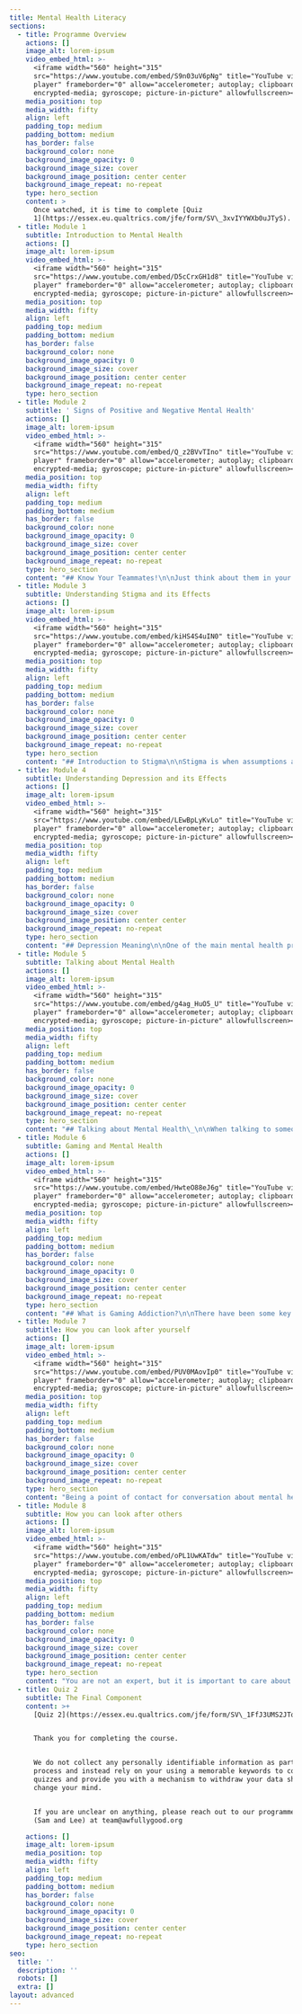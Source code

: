 ```yaml
---
title: Mental Health Literacy
sections:
  - title: Programme Overview
    actions: []
    image_alt: lorem-ipsum
    video_embed_html: >-
      <iframe width="560" height="315"
      src="https://www.youtube.com/embed/S9n03uV6pNg" title="YouTube video
      player" frameborder="0" allow="accelerometer; autoplay; clipboard-write;
      encrypted-media; gyroscope; picture-in-picture" allowfullscreen></iframe>
    media_position: top
    media_width: fifty
    align: left
    padding_top: medium
    padding_bottom: medium
    has_border: false
    background_color: none
    background_image_opacity: 0
    background_image_size: cover
    background_image_position: center center
    background_image_repeat: no-repeat
    type: hero_section
    content: >
      Once watched, it is time to complete [Quiz
      1](https://essex.eu.qualtrics.com/jfe/form/SV\_3xvIYYWXb0uJTyS).
  - title: Module 1
    subtitle: Introduction to Mental Health
    actions: []
    image_alt: lorem-ipsum
    video_embed_html: >-
      <iframe width="560" height="315"
      src="https://www.youtube.com/embed/D5cCrxGH1d8" title="YouTube video
      player" frameborder="0" allow="accelerometer; autoplay; clipboard-write;
      encrypted-media; gyroscope; picture-in-picture" allowfullscreen></iframe>
    media_position: top
    media_width: fifty
    align: left
    padding_top: medium
    padding_bottom: medium
    has_border: false
    background_color: none
    background_image_opacity: 0
    background_image_size: cover
    background_image_position: center center
    background_image_repeat: no-repeat
    type: hero_section
  - title: Module 2
    subtitle: ' Signs of Positive and Negative Mental Health'
    actions: []
    image_alt: lorem-ipsum
    video_embed_html: >-
      <iframe width="560" height="315"
      src="https://www.youtube.com/embed/Q_z2BVvTIno" title="YouTube video
      player" frameborder="0" allow="accelerometer; autoplay; clipboard-write;
      encrypted-media; gyroscope; picture-in-picture" allowfullscreen></iframe>
    media_position: top
    media_width: fifty
    align: left
    padding_top: medium
    padding_bottom: medium
    has_border: false
    background_color: none
    background_image_opacity: 0
    background_image_size: cover
    background_image_position: center center
    background_image_repeat: no-repeat
    type: hero_section
    content: "## Know Your Teammates!\n\nJust think about them in your head, feel free to note some of the\_characteristics down.\_\n\nThink about and identify characteristics about a friend or teammate you play with.\_\n\nAre they: Aggressive players, vocal, calm, passive, loud, confident etc.\_\n\nThese personality traits can be used to identify if someone is going through MH issues. Noticing when they aren’t acting themselves, if they play the game differently, get frustrated easily etc.\n\nBeing able to recognise the signs of mental health is imperative to help people that might be suffering with mental health problems.\_\n\n## Recognising Signs\n\nLook at the case studies below, highlight signs of\_[negative mental health](https://courses.awfullygood.org/mod/page/view.php?id=63)\_that you might recognise. There are two different types of mental health illness here, depression and anxiety.\_\n\nCase Study 1:\n\nBrad is a 18 year-old who recently started University, and is struggling to make new friends. He often spends most of his time in his dorm room, playing Valorant with his old friends from College. He rarely leaves his room to even attend his lectures and tries to complete all his work from his room. In an attempt to meet new people, he joined the University Discord server but he has a hard time concentrating on the interaction with new people because he is busy worrying about what people think of him, and assume that they will find him boring. He feels his heart rate rise, palms become sweaty and starts stuttering his words out. After the interaction, he leaves the Discord server and replays the conversation over and over again in his head, focusing on the ‘stupid’ things he said. Since starting University, he has been isolating more, turning down invitations from his roommate to go eat or hang out, ignoring his phone when it rings, and habitually skipping class.\n\n## Symptoms of Mental Health Problems\n\nThere are usually three types of signs that categorise symptoms of mental health problems:\n\n**PERSONALITY SIGNS**: Noticeable changes in mood or energy levels. Increased anger, aggression or irritability. Compulsive or reckless behaviour. Difficulty concentrating.\n\n**PHYSICAL SIGNS**:\_Sleeping less. Relying on substances like alcohol. Appetite changes.\n\n**AUDITORY SIGNS:**\_Sounding withdrawn. Overly quiet compared to usual. Not saying hello when they first join.\n"
  - title: Module 3
    subtitle: Understanding Stigma and its Effects
    actions: []
    image_alt: lorem-ipsum
    video_embed_html: >-
      <iframe width="560" height="315"
      src="https://www.youtube.com/embed/kiHS4S4uIN0" title="YouTube video
      player" frameborder="0" allow="accelerometer; autoplay; clipboard-write;
      encrypted-media; gyroscope; picture-in-picture" allowfullscreen></iframe>
    media_position: top
    media_width: fifty
    align: left
    padding_top: medium
    padding_bottom: medium
    has_border: false
    background_color: none
    background_image_opacity: 0
    background_image_size: cover
    background_image_position: center center
    background_image_repeat: no-repeat
    type: hero_section
    content: "## Introduction to Stigma\n\nStigma is when assumptions are made about mental health and how it affects someone's behaviour. Therefore, people with mental health issues feel isolated and ashamed due to the stigma of mental health issues. You saw in the module video, how the stigma surrouding mental health even affects A-List Celebrities like Ryan Reynolds, so stamping out stigma is crucial in trying to improve the life of those suffering with mental health issues.\_\n\nFear or misunderstanding is the usual cause for stigmatising attitudes, often leading to prejudice against those suffering with mental health issues. This lack of understanding is one of the main reasons why many people don't consider mental health issues to be an actual illness, causing people who are suffering to have feelings of hopelessness and shame when struggling to cope with their situation, creating a barrier to diagnosis and treatment.\n\nStigma prevents 40% of people suffering with anxiety or depression from seeking help for their mental health issues.\_\n\n## Different Types of Stigma\n\nStigma often comes from a lack of understanding or fear. Often misleading social media representations of\_[mental health disorders](https://courses.awfullygood.org/mod/page/view.php?id=85)\_contribute to both those factors. While the public may be more accepting of the medical treatment of\_[mental health disorders](https://courses.awfullygood.org/mod/page/view.php?id=85), many people view those with mental ill health in a negative way, or subconsciously change the way they behave or act towards people who are suffering with\_[mental health disorders](https://courses.awfullygood.org/mod/page/view.php?id=85).\_\n\nThree types of different stigma have been identified:\n\n*   Public Stigma:\_involves the negative or discriminatory attitudes that others have about mental ill health.\n\n*   Self-stigma:\_refers to the negative attitudes, including internalized shame, that people with\_[mental health disorders](https://courses.awfullygood.org/mod/page/view.php?id=85)\_have about their own condition.\n\n*   Institutional Stigma: is more systemic, involving policies of government and private organizations that intentionally or unintentionally limit opportunities for people with\_[mental health disorders](https://courses.awfullygood.org/mod/page/view.php?id=85). Examples include lower funding for mental health research or fewer mental health services relative to other health care.\n\nStigma not only directly affects individuals with mental ill health but also the loved ones who support them, often including their family members.\n\n\nUnfortunately, certain stigma will surround mental health, but everyday, you have the opportunity to show the people around you that they are able to talk about their issues with you and slowly you can break down the stigma in your friendship group.\n\n## How you can help reduce the stigma\n\nStigma is a big reason why so many people deal with mental health problems alone. Breaking down that stigma is crucial in developing a healthy environment for people to feel comfortable to talk about the problems they are dealing with and get the help that they need. Research has also suggested knowing or having contact with someone with mental illness is one of the best ways to reduce stigma.\_\n\nTry and think of some ways to let people know you are there for them and are willing to support them with zero judgement.\n\nBelow are Seven things you can do to reduce the stigma around mental health.\_\n\n1.  Know the facts. Educate yourself about mental ill health (completing this programme is a great step to achieving this).\n\n2.  Be aware of your attitudes and behaviours. Examine your own judgemental thinking, think about how you have spoken to people before if they have said something that you might think was a bit different to usual, and if you dismissed how they were feeling.\n\n3.  Choose the words that you use carefully. What and how you speak can affect the attitudes of others.\n\n4.  Educate your friends and the people around you. By passing on the facts and attitudes you have, it will lead to more people challenging the myths and stereotypes surrounding mental\_health disorders.\n\n5.  Try and focus on the positives, mental ill health in anyone, is only a small part of anyone’s much larger picture.\n\n6.  Support people, treat everyone with the dignity and respect they deserve; offer support and encouragement.\_\n\n7.  Include everyone, do not discriminate against anyone with these health issues.\n\n## Harmful effects of stigma and discrimination\n\nStigma often contributes to worsening symptoms, and reduced the likelihood of those who need help to seek help.\_\n\nEffects of stigma and discrimination include:\n\n*   reduced hope\n\n*   lower self-esteem\n\n*   increased symptoms\n\n*   difficulties with maintaining and creating social relationships\n\n*   reduced likelihood of staying with current treatment\n"
  - title: Module 4
    subtitle: Understanding Depression and its Effects
    actions: []
    image_alt: lorem-ipsum
    video_embed_html: >-
      <iframe width="560" height="315"
      src="https://www.youtube.com/embed/LEwBpLyKvLo" title="YouTube video
      player" frameborder="0" allow="accelerometer; autoplay; clipboard-write;
      encrypted-media; gyroscope; picture-in-picture" allowfullscreen></iframe>
    media_position: top
    media_width: fifty
    align: left
    padding_top: medium
    padding_bottom: medium
    has_border: false
    background_color: none
    background_image_opacity: 0
    background_image_size: cover
    background_image_position: center center
    background_image_repeat: no-repeat
    type: hero_section
    content: "## Depression Meaning\n\nOne of the main mental health problems that face a large number of people in the UK every year is depression.\_\n\nDepression is a low mood that lasts for a long time, and affects your everyday life. In its mildest form, depression can mean just being low or sad. It doesn't stop you from going about normal life but makes everything harder to do and see, less worthwhile.\_\n\nAt its most severe, depression can be life-threatening because it can make you feel suicidal or simply give up the will to live.\_\n\n\nDepression has a lot of causes and triggers while affecting people in different ways. Signs and\_[symptoms of depression](https://courses.awfullygood.org/mod/page/view.php?id=75)\_are different for everyone, but there are some common symptoms that people struggling with depression have reported.\n\nThroughout this module, you will learn the effects and\_[causes of depression](https://courses.awfullygood.org/mod/page/view.php?id=76), and also learn different methods on how to help people that are struggling and how to help yourself if you believe you are suffering with depression.\_\n\n## Symptoms of Depression\n\nSometimes depression can be quite hard to recognise when you are suffering with it. Maybe you can’t put your finger on it, but you aren’t feeling yourself. Struggling to cope everyday looks different for everyone too, people suffering with depression will experience a range of different symptoms. Some signs and symptoms of depressions include:\n\n*   Lacking energy or feeling tired\n\n*   Feeling exhausted all the time regardless of the amount of sleep you get\n\n*   Finding it hard to think clearly\n\n*   Finding it hard to concentrate\n\n*   Feeling restless and agitated\n\n*   Feeling tearful, wanting to cry all the time\n\n*   Not wanting to talk to or be with people\n\n*   Not wanting to do things you usually enjoy\n\n*   Using alcohol or drugs to cope with feelings\n\n*   Finding it hard to cope with everyday things and tasks\n\n*   Experiencing ‘burn out’\n\nThese are only some symptoms of depression, you may be experiencing different symptoms, but if you think these symptoms sound like you or someone you know, then you should get in touch with some of the help-contacts on our website so you can get some further help.\n\n## Causes of Depression\n\nDepression can be caused by a variety of different distresses which vary a lot between different people. A combination of different distresses and factors may cause their depression. It is also possible that people find themselves becoming depressed without any obvious reason.\_\n\nMind UK identified some common possible causes of depression that include:\n\n*   Childhood experiences\n\n*   Life events\n\n*   Physical health problems\n\n*   Genetic inheritance\n\n*   Medication, recreational drugs and alcohol\n\n*   Sleep, diet and exercise.\_\n\n## Childhood Experiences\n\nDifficult experiences in your childhood have been shown to make you vulnerable to experiencing depression later in life. Experiences like\_\n\n*   Physical, sexual or emotional abuse\n\n*   Neglect\n\n*   The loss of someone close to you\n\n*   Traumatic events\n\n*   Unstable family situation.\n\nExperiencing any of these can have a massive impact on your self-esteem and less likely to have learned to cope with difficult emotions and situations.\n\n## Life Events\n\nDepression can often be caused by stressful or traumatic events that someone may experience in everyday life.\_\n\nEvents that cause this could be:\_\n\n*   Losing your job or unemployment\n\n*   The end of a relationship\n\n*   Bereavement/loss\n\n*   Major life changes like changing job, moving house or getting married\n\n*   Being physically or sexually assaulted\n\n*   Being bullied or abused.\n\nFeeling depressed is not just caused by the negative experiences themselves, but often how we deal with them. If you don't have much support during these times, it can be very hard to cope with the difficult emotions that come with these events.\n\n## Physical Health Problems\n\nPoor physical health can contribute to your risk of developing depression, especially ones that can be difficult to manage, having a big impact on your emotions. Health problems including:\n\n*   Chronic physical health problems\n\n*   Life-threatening physical illnesses\n\n*   Physical health problems that significantly change your lifestyle.\n\nSome physical health problems that can cause depression:\n\n*   Conditions affecting the brain and nervous system\n\n*   Hormonal problems\n\n*   Low blood sugar\n\n*   Sleep problems.\n\nIf you are struggling with any of these issues, your doctor may be able to suggest some best ways to help cope with the mental health ramifications of the conditions.\n\n## Generic Inheritance\n\nAlthough there hasn't been any specific genes for depression identified, research has shown that if you have a close family member with depression, you are more likely to experience depression yourself.\n\n## Medication, recreational drugs and alcohol.\n\nOften side effects of medication include depression, if you are feeling depressed after starting any kind of medication, it is useful to check the information leaflet to see whether depression is a side effect. If you think the drug is causing depression, it is worth speaking to your doctor about taking an alternative, especially if you are expecting your treatment to last some time.\_\n\nAlcohol and recreational drugs both can cause depression. Although they can help with social connection, and you might use them to initially use them to make yourself feel better, they often hide the true cause of your depression.\n\n## Sleep, Diet and Exercise\n\nA poor diet, lack of sleep and exercise can often affect your mood, making it harder for you to cope with the experiences and stressors that can often cause depression. Although a poor diet, or not getting enough sleep or exercise cannot directly cause depression, they can make you more vulnerable to developing it.\_\n\nFor more information about sleep hygiene, a healthy diet and good exercise, check our website for the respective pages.\n"
  - title: Module 5
    subtitle: Talking about Mental Health
    actions: []
    image_alt: lorem-ipsum
    video_embed_html: >-
      <iframe width="560" height="315"
      src="https://www.youtube.com/embed/g4ag_HuO5_U" title="YouTube video
      player" frameborder="0" allow="accelerometer; autoplay; clipboard-write;
      encrypted-media; gyroscope; picture-in-picture" allowfullscreen></iframe>
    media_position: top
    media_width: fifty
    align: left
    padding_top: medium
    padding_bottom: medium
    has_border: false
    background_color: none
    background_image_opacity: 0
    background_image_size: cover
    background_image_position: center center
    background_image_repeat: no-repeat
    type: hero_section
    content: "## Talking about Mental Health\_\n\nWhen talking to someone who you think is struggling with their mental health, it is important to understand that you are not an expert, but it is important to care about your friends and the community around you. You can do this by asking people how they are feeling, pay attention to their response and ask how they would like to be supported.\_\n\nAvoid intrusive questions, treat everyone fairly and make yourself available just to listen. Empathise with them, listen and seek understanding of what they are going through but don't feel pressured to find them answers.\_\_\n\nFor example, if someone wants to speak to you about their mental health, ask them to tell you how they are feeling, appreciate that it is extremely difficult for them to speak about what they are going through and reassure them that it is positive that they want to talk about what they are going through.\_\n\nA good way to wrap up the conversation is to provide them with the details of their local ‘Mind’ so help signpost her to sources of support instead of you telling them what you think is best. This way they know they are getting the best support possible but they also know you are there for them and they can talk to you about their issues.\_\n\n## Helping someone in crisis\n\nIf you think someone is in crisis, encourage the individual to seek support from Samaritans - 116123 from any phone in any country, or phone the emergency services if you are worried someone will harm themselves or others. The most important thing you can do in these situations is to listen and to support them to stay safe. Not everyone experiencing mental health problems will reach a crisis.\_\n\nIf you reside in the UK, there are training programmes available including ASIST (Applied Suicide Intervention Skills Training) and Mental Health First Aid training.\_\n\nAs usually through online gaming you can't physically be in contact with people, having contact information of family members when you know your friends or the people around you are suffering from mental health issues can also be extremely useful if you believe they are in crisis.\_\n\n## Talking to someone who is suicidal\n\nThere are a number of different things you can do if someone tells you that they are self-harming or feeling suicidal to help them.\n\n*   Ask open questions, invite them to give a more in-depth response than just a yes/no.\n\n*   Give them time, you might feel anxious to hear their answers, but being with them and helping them feel comfortable gives them the time they need to think and respond.\n\n*   Take them seriously.\n\n*   Try not to judge, you might feel shocked, upset or frightened, but it's important not to blame the person for how they are feeling: they may have taken a big step by even telling you about it.\_\n\n*   Don't skirt around the topic, suicide is still somewhat of a taboo subject, which can make it hard for people to pen up and feel understood. Direct questions can help someone to start talking about their feelings.\_\n"
  - title: Module 6
    subtitle: Gaming and Mental Health
    actions: []
    image_alt: lorem-ipsum
    video_embed_html: >-
      <iframe width="560" height="315"
      src="https://www.youtube.com/embed/HwteO88eJ6g" title="YouTube video
      player" frameborder="0" allow="accelerometer; autoplay; clipboard-write;
      encrypted-media; gyroscope; picture-in-picture" allowfullscreen></iframe>
    media_position: top
    media_width: fifty
    align: left
    padding_top: medium
    padding_bottom: medium
    has_border: false
    background_color: none
    background_image_opacity: 0
    background_image_size: cover
    background_image_position: center center
    background_image_repeat: no-repeat
    type: hero_section
    content: "## What is Gaming Addiction?\n\nThere have been some key stages of gaming addiction suggested, where initial exposure to a game starts the process to becoming addicted. Initial exposure to the game leads to a deeper interest, and then a growing obsession which then leads to addiction.\n\nGaming has both negative and positive effects on mental health. Gaming itself doesn’t have too many negative effects on mental health, however gaming addiction has been shown to be detrimental to mental health.\_\n\nGaming addiction has been recognised as an addictive behaviour by the World Health Organisation. They characterised it by impaired control over gaming, increasing priority given to gaming over other activities to the extent that gaming takes precedence over other interests and daily activities, and continuation or escalation of gaming despite the occurrence of negative consequences.\_\n\nIt is possible to be at risk of or developing an addiction to gaming in a similar way to other addictions to substances such as drugs or alcohol. Symptoms of gaming addiction include:\n\n*   Constantly thinking about or wanting to play the game\n\n*   Feeling irritable and restless when you’re not playing\n\n*   Lying about how much time you’ve spent playing or playing in secret such as in the middle of the night\n\n*   Tiredness, headaches or hand pain from too much screen time and the use of controllers or mouse and keyboard.\_\n\n*   Not paying attention to your personal hygiene, for example not washing often or not eating enough\n\n*   Not being able to quit or even play less of the game\n\n*   Having problems at work, school or home because of your gaming.\_\n\n*   Using gaming to ease bad moods and feelings\n\n## Initial Exposure\n\nInitial Exposure is when an individual has very positive early experiences with the video game, where the enjoyment and fascination with such a game develops very quickly. For example, they may have started playing Fortnite for the first time, their first ‘Battle Royale’ genre, which they instantly enjoyed and wanted to play more of.\n\n## Deeper Interest\n\nGaming begins to take up a significantly greater position in the individual's life, usually requiring a greater investment in time and money. Other activities that the individual might have done previously may be less significant to the person now. Developing a deeper interest into gaming is fine, it is how recreational gamers that have no intention of becoming esports professionals take that first step into esports.\n\n## Growing Obsession\n\nStarting to become obsessive over gaming is usually when large lifestyle changes occur. Increasingly neglecting relationships, sleep, nutrition often happens at this point as the great majority of the individual’s free time is now taken up with gaming. Their thoughts are becoming increasingly solely based around gaming.\n\n## Addiction\n\nGaming now has become the individuals dominant interest, with most of their free time taken up by gaming. They spend most of their day focused on it, either gaming or wishing they were when they weren’t. This can often be at the cost of academic or work progress and dietary and sleeping patterns are likely to be hugely affected by constant gaming. Slowly, they may find themselves disconnecting from the relationships around them IRL, and instead relying on the social connection that gaming brings.\n\nDespite this, recreational gaming rarely leads to addiction, it can be a harmless, healthy aspect of an individual's life. Often gaming is portrayed as this harmful activity that only children should do and we completely disagree with this portayal, however if gaming does become addictive, it can be caused by\_[mental health disorders](https://courses.awfullygood.org/mod/page/view.php?id=85).\n\n## Preventing Gaming Addiction\n\nIt can often be hard to identify when you are crossing the line between having fun with your hobby and getting to the point where you are addicted to gaming, but there are different things that gamers can do to make sure that they don’t become addicted to gaming.\_\n\n\n1.  By setting time limits for gaming and sticking to them, it prevents excessive gaming where you might sacrifice things like sleep and daily hygiene.\_\n\n2.  Try and do other activities every day including exercise, as this helps lower the health risks of sitting and playing for long stretches of time.\_\n\n3.  Set a sleep schedule and try and keep to it, don’t let gaming be a reason why you stay up late.\n\n## Negative effects that gaming has on mental health\n\nAlthough gaming has a lot of positive impacts on mental health, excessive playing of video games can result in a neglect of other aspects of your life. Apart from gaming addiction that we previously mentioned, excessive or unhealthy gaming habits may contribute to worsening of existing or underlying mental health problems, including:\n\n*   Emotional suppression:\_\n\n*   Anxiety and depressive symptoms\n\n*   Social disconnection\n\n*   Relationship issues\n\n*   Decreased motivation in school and work\n\n*   Dopamine addiction\_\n\nThese are some of the potential side effects of video games on mental health, though most of these can be avoided by following the advice suggested in\_[preventing gaming addiction](https://courses.awfullygood.org/mod/page/view.php?id=81).\n\n## Positive effects that gaming has on mental health\n\nGaming can help remove stress from everyday life by reducing thoughts on issues that you are dealing with on a regular basis, and help improve your mood.\_\n\nGaming is also great for social interaction with friends, combating social isolation where people might be more alone without many, if any friends, and can find people they have common interests with to create deeper friendships.\_\n\nGaming has also been shown to be a good distraction from IRL issues, giving a feeling of achievement. It is important to differentiate how the distraction can either give the feeling of escapism or coping, which both have varying effects on mental health. This feeling of escapism through the distraction that gamers find playing video games provides a relief from the unpleasant realities they may be experiencing IRL. However, escaping from these issues often are a precursor to developing depression tendencies rather than actually dealing with the issue they are having. Disengaging from the coping strategy has been found to cause negative outcomes such as increased stress and emotional suppression. However, using gaming as an effective coping strategy through problem solving and social connection and support has been shown to be effective in reducing stress and increasing emotional support.\n"
  - title: Module 7
    subtitle: How you can look after yourself
    actions: []
    image_alt: lorem-ipsum
    video_embed_html: >-
      <iframe width="560" height="315"
      src="https://www.youtube.com/embed/PUV0MAovIp0" title="YouTube video
      player" frameborder="0" allow="accelerometer; autoplay; clipboard-write;
      encrypted-media; gyroscope; picture-in-picture" allowfullscreen></iframe>
    media_position: top
    media_width: fifty
    align: left
    padding_top: medium
    padding_bottom: medium
    has_border: false
    background_color: none
    background_image_opacity: 0
    background_image_size: cover
    background_image_position: center center
    background_image_repeat: no-repeat
    type: hero_section
    content: "Being a point of contact for conversation about mental health can be very rewarding however it can also be time consuming and emotionally overwhelming. Often being part of a support network for someone who is struggling with their mental health can be stressful and take a toll on your own mental health, so it is important to be aware of this when you are offering support, and being in the right head space yourself.\_\n\nThink carefully about how you will look after your own wellbeing and make sure you also have an appropriate support system in place. Having someone that you can talk to about the issues you are dealing with is crucial for you to be part of someone else's support system.\_Discussing subjects or traumatic events that others close to you have experienced can have an impact on your own mental health, especially if you're feeling unwell.\n\nLearning self-care techniques and knowing what lifestyle choices affect mental health can be a great way to manage the symptoms of mental ill health. Also, by being able to recognise that you are struggling early, and then using these self-care techniques, it may also help prevent the problems from developing and getting worse. Just remember, it is unlikely that any of these will be an instant solution, recovering from a mental health disorder, or preventing one takes a lot of time, energy and work. So don't be hard on yourself.\n\n## Stay aware of your mental health\n\nTell people what helps. By letting the ones around you know what support you need from them, they can be more aware of how to help you with your mental health struggles. Whether it's as simple as them listening to you and talking to you, or being aware of your triggers, just telling them what you would like from them is a good way to help start a good support network.\_\n\nKnow your early warning signs. Try and be aware of how you are feeling daily, this can be done by keeping a mood diary or just taking some time to be reflective on how your day was. It can be useful to reflect on how you are feeling so you can access support as soon as you feel it's necessary.\n\n## Nourish your social life\n\nFeeling connected to other people is really important as it can help you feel valued and wanted, as well as helping increase self-confidence. If you can, try and spend some more time connecting with your friends and family. Gaming is great for developing friendships and social connection, gaming together with people, sharing that same combined interest is a great way to develop supporting friends around you. There are a lot of different discord communities that you can join if you are struggling to meet people, including our own GvD discord that you can access through our website.\n\n## Peer Support\n\nWhen experiencing mental health problems, it can feel like no one understands what you are going through, however peer support brings together people who’ve had similar experiences to support each other. Peer support offers a lot of benefits such as:\n\n*   Feeling accepted for who you are\n\n*   Increased self confidence\n\n*   Meeting new people and using your experienced to help others\n\n*   Fnding out new information and places for support\n\n*   Challenging stigma and discrimination\n\nPeer support groups are usually based locally, in the UK, Mind offer peers support groups, however, internationally it would be worth researching local peer support groups if you feel like it would help you.\n\n## Make time for therapeutic activities\n\nTherapeutic activities and techniques like relaxation, mindfulness and meditation can all be practised alone and help with your own mental health.\_\n\n*   Relaxation - Find something that helps you relax. This can be doing anything, for example, going for a walk or taking a shower but as long as it works for you, make sure you set aside time to do it.\_\n\n*   Mindfulness - Mindfulness is a therapeutic technique that involves being more aware of the present moment, both the world around you, for example, the temperature in your room, but also inside like your feelings and thoughts. Practising mindfulness can help you become more aware of your own moods and reactions, however this takes time to perform well, and it doesn't work for everyone.\n\n*   Meditation - meditation is an umbrella term for the many ways to a relaxed state of being. There are many types of meditation and relaxation techniques that are called meditation. Finding the right one for you can be really helpful. However, guided meditation is the most common and as the name suggests, you can be guided through the steps. During meditation, you focus your attention and eliminate the stream of jumbled thoughts that may be crowding your mind and causing stress. This process may result in enhanced physical and emotional well-being.\n\n## Look after your physical health\n\nBy looking after your physical health, it can help manage your own mental health too.\_\\*   Get enough sleep - make sure you try to set and keep to a sleeping schedule, this can help you have the energy to cope with difficult feelings and experiences.\n\n*   Keep physically active - regular exercise doesn't have to be very strenuous or high intensity to be effective. Simple and gentle exercises like going for a short walk can help keep you physically active. Exercise helps increase cortisol release, which helps us manage stress. It also makes us feel more tired at the end of the day which helps promote good sleep.\_\_\n\n*   Avoid drugs and alcohol - When struggling with mental ill health, it can often lead to a desire to use drugs or alcohol to deal with difficult feelings, however in the long run, they can make you feel a lot worse.\_\n\n*   Eat healthily - Getting 3 healthy, balanced meals a day, can make a big difference to how well you feel. Improving your diet may help to improve your mood, give you more energy, and help you think more clearly.\n"
  - title: Module 8
    subtitle: How you can look after others
    actions: []
    image_alt: lorem-ipsum
    video_embed_html: >-
      <iframe width="560" height="315"
      src="https://www.youtube.com/embed/oPL1UwKATdw" title="YouTube video
      player" frameborder="0" allow="accelerometer; autoplay; clipboard-write;
      encrypted-media; gyroscope; picture-in-picture" allowfullscreen></iframe>
    media_position: top
    media_width: fifty
    align: left
    padding_top: medium
    padding_bottom: medium
    has_border: false
    background_color: none
    background_image_opacity: 0
    background_image_size: cover
    background_image_position: center center
    background_image_repeat: no-repeat
    type: hero_section
    content: "You are not an expert, but it is important to care about your friends and the community around you. You can do this by asking people how they are feeling, pay attention to their response and ask how they would like to be supported.\_\n\nAvoid intrusive questions, treat everyone fairly and make yourself available just to listen. Empathise with them, listen and seek understanding of what they are going through but don't feel pressured to find them answers.\_\_\n\nFor example, if someone wants to speak to you about their mental health, ask them to tell you how they are feeling, appreciate that it is extremely difficult for them to speak about what they are going through and reassure them that it is positive that they want to talk about what they are going through.\_\n\nA good way to wrap up the conversation is to provide them with the details of their local ‘Mind’ so help signpost her to sources of support instead of you telling them what you think is best. This way they know they are getting the best support possible but they also know you are there for them and they can talk to you about their issues.\n\n\nThe support that family and friends can give play a very important role for someone recovering from depression. Here are some more ways how you can help:\n\n## How to help someone struggling with depression\n\nYou can support people that you suspect are suffering from depression by encouraging people to start small and build up their energy levels, small amounts of physical activity has been proven to be extremely effective. Listening to them and just talking to them can help them talk through their issues and knowing that they have someone they can talk to is a huge step for anyone.\n\n\n*   Support them to get help in their own time. Don't force anyone to get help if they don't want it, but reassure them it's okay to ask for help if they need it and that there are plenty of people that want to help them.\n\n*   Be open about depression. Lots of people find it very difficult to open up about how they're feeling. If you are open about depression, your friends or family knows that it's okay to talk about whatever they're going through.\n\n*   Try and keep in touch. It can be hard for your friend or family member to have the energy to keep in touch. Even just a short text message or phone call, it will let them know that you are thinking of them and to them it can mean the world and make a big difference to how they feel.\_\n\n*   Don't be critical. If you put the blame on them, or too much pressure, it can make things much worse. Even if you may struggle to understand why they can't just snap out of it, the person that you are helping is probably being very critical and harsh towards themselves already.\n"
  - title: Quiz 2
    subtitle: The Final Component
    content: >+
      [Quiz 2](https://essex.eu.qualtrics.com/jfe/form/SV\_1FfJ3UMS2JTqBcq)


      Thank you for completing the course. 


      We do not collect any personally identifiable information as part of this
      process and instead rely on your using a memorable keywords to combine the
      quizzes and provide you with a mechanism to withdraw your data should you
      change your mind.


      If you are unclear on anything, please reach out to our programme leads
      (Sam and Lee) at team@awfullygood.org

    actions: []
    image_alt: lorem-ipsum
    media_position: top
    media_width: fifty
    align: left
    padding_top: medium
    padding_bottom: medium
    has_border: false
    background_color: none
    background_image_opacity: 0
    background_image_size: cover
    background_image_position: center center
    background_image_repeat: no-repeat
    type: hero_section
seo:
  title: ''
  description: ''
  robots: []
  extra: []
layout: advanced
---
```

